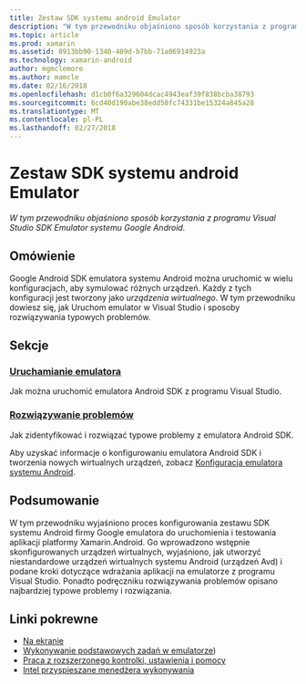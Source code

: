```yaml
---
title: Zestaw SDK systemu android Emulator
description: "W tym przewodniku objaśniono sposób korzystania z programu Visual Studio SDK Emulator systemu Google Android."
ms.topic: article
ms.prod: xamarin
ms.assetid: 8913bb90-1340-409d-b7bb-71a06914923a
ms.technology: xamarin-android
author: mgmclemore
ms.author: mamcle
ms.date: 02/16/2018
ms.openlocfilehash: d1cb0f6a329604dcac4943eaf39f838bcba38793
ms.sourcegitcommit: 6cd40d190abe38edd50fc74331be15324a845a28
ms.translationtype: MT
ms.contentlocale: pl-PL
ms.lasthandoff: 02/27/2018
---
```

# <a name="android-sdk-emulator"></a>Zestaw SDK systemu android Emulator

_W tym przewodniku objaśniono sposób korzystania z programu Visual Studio SDK Emulator systemu Google Android._

<a name="overview" />

## <a name="overview"></a>Omówienie

Google Android SDK emulatora systemu Android można uruchomić w wielu konfiguracjach, aby symulować różnych urządzeń. Każdy z tych konfiguracji jest tworzony jako _urządzenia wirtualnego_. W tym przewodniku dowiesz się, jak Uruchom emulator w Visual Studio i sposoby rozwiązywania typowych problemów.

<a name="sections" />

## <a name="sections"></a>Sekcje

### <a name="running-the-emulatorandroiddeploy-testdebuggingandroid-sdk-emulatorrunning-the-emulatormd"></a>[Uruchamianie emulatora](~/android/deploy-test/debugging/android-sdk-emulator/running-the-emulator.md)

Jak można uruchomić emulatora Android SDK z programu Visual Studio.

### <a name="troubleshootingandroiddeploy-testdebuggingandroid-sdk-emulatortroubleshootingmd"></a>[Rozwiązywanie problemów](~/android/deploy-test/debugging/android-sdk-emulator/troubleshooting.md)

Jak zidentyfikować i rozwiązać typowe problemy z emulatora Android SDK.

Aby uzyskać informacje o konfigurowaniu emulatora Android SDK i tworzenia nowych wirtualnych urządzeń, zobacz [Konfiguracja emulatora systemu Android](~/android/get-started/installation/android-emulator/index.md).


<a name="summary" />

## <a name="summary"></a>Podsumowanie

W tym przewodniku wyjaśniono proces konfigurowania zestawu SDK systemu Android firmy Google emulatora do uruchomienia i testowania aplikacji platformy Xamarin.Android. Go wprowadzono wstępnie skonfigurowanych urządzeń wirtualnych, wyjaśniono, jak utworzyć niestandardowe urządzeń wirtualnych systemu Android (urządzeń Avd) i podane kroki dotyczące wdrażania aplikacji na emulatorze z programu Visual Studio. Ponadto podręczniku rozwiązywania problemów opisano najbardziej typowe problemy i rozwiązania.



## <a name="related-links"></a>Linki pokrewne

- [Na ekranie](https://developer.android.com/studio/run/emulator.html#navigate)
- [Wykonywanie podstawowych zadań w emulatorze](https://developer.android.com/studio/run/emulator.html#tasks))
- [Praca z rozszerzonego kontrolki, ustawienia i pomocy](https://developer.android.com/studio/run/emulator.html#extended)
- [Intel przyspieszane menedżera wykonywania](https://software.intel.com/en-us/android/articles/intel-hardware-accelerated-execution-manager)
